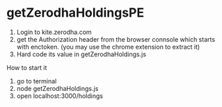 ﻿# getZerodhaHoldingsPE

1. Login to kite.zerodha.com
2. get the Authorization header from the browser connsole which starts with enctoken. (you may use the chrome extension to extract it)
3. Hard code its value in getZerodhaHoldings.js

How to start it

1. go to terminal
2. node getZerodhaHoldings.js
3. open localhost:3000/holdings


